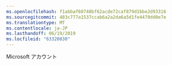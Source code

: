 ```yaml
---
ms.openlocfilehash: f1abbaf60748bf62acde72caf879d1bbe2d93316
ms.sourcegitcommit: 483c777a1537ccab6a2a2da6a5d1fe4470dd0e7e
ms.translationtype: MT
ms.contentlocale: ja-JP
ms.lasthandoff: 06/19/2019
ms.locfileid: "63320830"
---
```

Microsoft アカウント